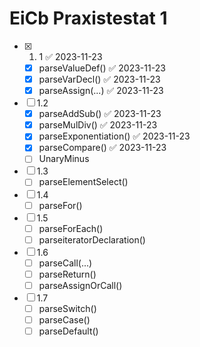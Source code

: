 # EiCb Praxistestat 1
- [x] 1. 1 ✅ 2023-11-23
  - [x] parseValueDef() ✅ 2023-11-23
  - [x] parseVarDecl() ✅ 2023-11-23
  - [x] parseAssign(...) ✅ 2023-11-23
- [ ] 1.2
  - [x] parseAddSub() ✅ 2023-11-23
  - [x] parseMulDiv() ✅ 2023-11-23
  - [x] parseExponentiation() ✅ 2023-11-23
  - [x] parseCompare() ✅ 2023-11-23
  - [ ] UnaryMinus
- [ ] 1.3
  - [ ] parseElementSelect()
- [ ] 1.4
  - [ ] parseFor()
- [ ] 1.5
  - [ ] parseForEach()
  - [ ] parseiteratorDeclaration()
- [ ] 1.6
  - [ ] parseCall(...)
  - [ ] parseReturn()
  - [ ] parseAssignOrCall()
- [ ] 1.7
  - [ ] parseSwitch()
  - [ ] parseCase()
  - [ ] parseDefault()
